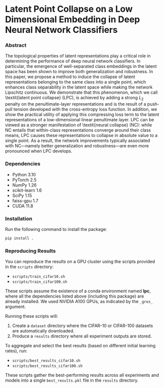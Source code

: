 # Latent Point Collapse  on a Low Dimensional Embedding in Deep Neural Network Classifiers

### Abstract
The topological properties of latent representations play a critical role in determining the performance of deep neural network classifiers. In particular, the emergence of well-separated class embeddings in the latent space has been shown to improve both generalization and robustness. In this paper, we propose a method to induce the collapse of latent representations belonging to the same class into a single point, which enhances class separability in the latent space while making the network Lipschitz continuous.
We demonstrate that this phenomenon, which we call \textit{latent point collapse} (LPC), is achieved by adding a strong $L_2$ penalty on the penultimate-layer representations and is the result of a push-pull tension developed with the cross-entropy loss function.
In addition, we show the practical utility of applying this compressing loss term to the latent representations of a low-dimensional linear penultimate layer.
LPC can be viewed as a stronger manifestation of \textit{neural collapse} (NC): while NC entails that within-class representations converge around their class means, LPC causes these representations to collapse in absolute value to a single point. As a result, the network improvements typically associated with NC—namely better generalization and robustness—are even more pronounced when LPC develops.

### Dependencies
- Python 3.10  
- PyTorch 2.5  
- NumPy 1.26  
- scikit-learn 1.6  
- SciPy 1.15  
- faiss-gpu 1.7  
- CUDA 11.8  

### Installation
Run the following command to install the package:

```bash
pip install .
```

### Reproducing Results
You can reproduce the results on a GPU cluster using the scripts provided in the `scripts` directory:

- `scripts/train_cifar10.sh`
- `scripts/train_cifar100.sh`

These scripts assume the existence of a conda environment named **lpc**, where all the dependencies listed above (including this package) are already installed. We used NVIDIA A100 GPUs, as indicated by the `_gres_` argument.

Running these scripts will:
1. Create a `dataset` directory where the CIFAR-10 or CIFAR-100 datasets are automatically downloaded.
2. Produce a `results` directory where all experiment outputs are stored.

To aggregate and select the best results (based on different initial learning rates), run:

- `scripts/best_results_cifar10.sh`
- `scripts/best_results_cifar100.sh`

These scripts gather the best-performing results across all experiments and models into a single `best_results.pkl` file in the `results` directory.